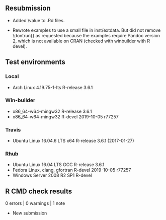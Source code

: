 ## Resubmission

* Added \value to .Rd files.

* Rewrote examples to use a small file in inst/extdata.  But did not remove
    \dontrun{} as requested because the examples require Pandoc version 2, which
    is not available on CRAN (checked with winbuilder with R devel).

## Test environments

### Local
* Arch Linux 4.19.75-1-lts         R-release 3.6.1

### Win-builder
* x86_64-w64-mingw32               R-release 3.6.1
* x86_64-w64-mingw32               R-devel   2019-10-05 r77257

### Travis

* Ubuntu Linux 16.04.6 LTS x64     R-release 3.6.1 (2017-01-27)

### Rhub
* Ubuntu Linux 16.04 LTS GCC       R-release 3.6.1
* Fedora Linux, clang, gfortran    R-devel   2019-10-05 r77257
* Windows Server 2008 R2 SP1       R-devel


## R CMD check results

0 errors | 0 warnings | 1 note

* New submission

